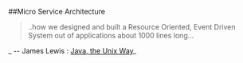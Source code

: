 ##Micro Service Architecture

> ..how we designed and built a Resource Oriented, Event Driven System out of applications about 1000 lines long...

_    -- James Lewis : [Java, the Unix Way](http://www.infoq.com/presentations/Micro-Services)_
